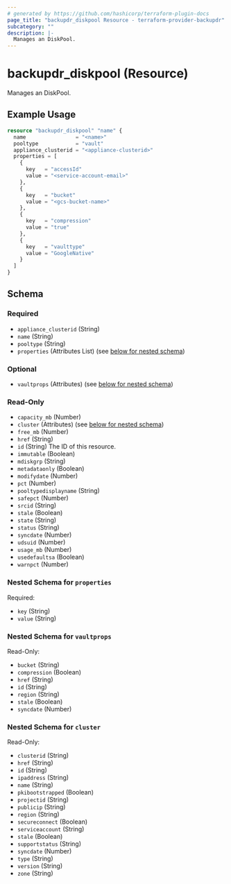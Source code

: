 ```yaml
---
# generated by https://github.com/hashicorp/terraform-plugin-docs
page_title: "backupdr_diskpool Resource - terraform-provider-backupdr"
subcategory: ""
description: |-
  Manages an DiskPool.
---
```


# backupdr_diskpool (Resource)

Manages an DiskPool.

## Example Usage

```terraform
resource "backupdr_diskpool" "name" {
  name                = "<name>"
  pooltype            = "vault"
  appliance_clusterid = "<appliance-clusterid>"
  properties = [
    {
      key   = "accessId"
      value = "<service-account-email>"
    },
    {
      key   = "bucket"
      value = "<gcs-bucket-name>"
    },
    {
      key   = "compression"
      value = "true"
    },
    {
      key   = "vaulttype"
      value = "GoogleNative"
    }
  ]
}
```

<!-- schema generated by tfplugindocs -->
## Schema

### Required

- `appliance_clusterid` (String)
- `name` (String)
- `pooltype` (String)
- `properties` (Attributes List) (see [below for nested schema](#nestedatt--properties))

### Optional

- `vaultprops` (Attributes) (see [below for nested schema](#nestedatt--vaultprops))

### Read-Only

- `capacity_mb` (Number)
- `cluster` (Attributes) (see [below for nested schema](#nestedatt--cluster))
- `free_mb` (Number)
- `href` (String)
- `id` (String) The ID of this resource.
- `immutable` (Boolean)
- `mdiskgrp` (String)
- `metadataonly` (Boolean)
- `modifydate` (Number)
- `pct` (Number)
- `pooltypedisplayname` (String)
- `safepct` (Number)
- `srcid` (String)
- `stale` (Boolean)
- `state` (String)
- `status` (String)
- `syncdate` (Number)
- `udsuid` (Number)
- `usage_mb` (Number)
- `usedefaultsa` (Boolean)
- `warnpct` (Number)

<a id="nestedatt--properties"></a>
### Nested Schema for `properties`

Required:

- `key` (String)
- `value` (String)


<a id="nestedatt--vaultprops"></a>
### Nested Schema for `vaultprops`

Read-Only:

- `bucket` (String)
- `compression` (Boolean)
- `href` (String)
- `id` (String)
- `region` (String)
- `stale` (Boolean)
- `syncdate` (Number)


<a id="nestedatt--cluster"></a>
### Nested Schema for `cluster`

Read-Only:

- `clusterid` (String)
- `href` (String)
- `id` (String)
- `ipaddress` (String)
- `name` (String)
- `pkibootstrapped` (Boolean)
- `projectid` (String)
- `publicip` (String)
- `region` (String)
- `secureconnect` (Boolean)
- `serviceaccount` (String)
- `stale` (Boolean)
- `supportstatus` (String)
- `syncdate` (Number)
- `type` (String)
- `version` (String)
- `zone` (String)
